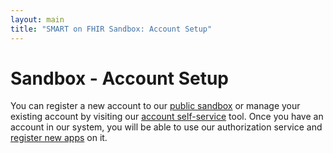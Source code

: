 ```yaml
---
layout: main
title: "SMART on FHIR Sandbox: Account Setup"
---
```


# Sandbox - Account Setup

You can register a new account to our [public sandbox]({{site.baseurl}}sandbox) or manage
your existing account by visiting our [account self-service](https://service.smartplatforms.org)
tool. Once you have an account in our system, you will be able to use our authorization service
and [register new apps]({{site.baseurl}}sandbox/howto) on it.
